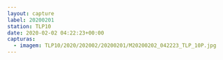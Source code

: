 ```yaml
---
layout: capture
label: 20200201
station: TLP10
date: 2020-02-02 04:22:23+00:00
capturas:
  - imagem: TLP10/2020/202002/20200201/M20200202_042223_TLP_10P.jpg
---
```

